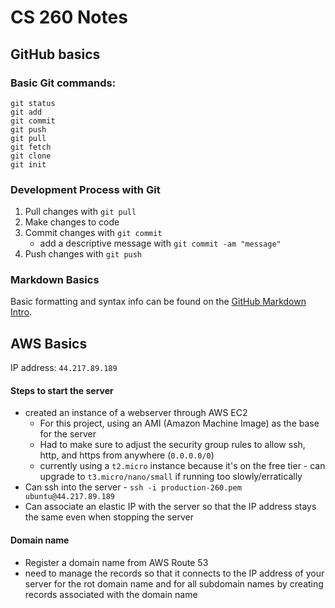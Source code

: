 # CS 260 Notes
## GitHub basics
### Basic Git commands:
```
git status
git add
git commit
git push
git pull
git fetch
git clone
git init
```

### Development Process with Git
1. Pull changes with `git pull`
1. Make changes to code
1. Commit changes with `git commit`
   - add a descriptive message with `git commit -am "message"`
1. Push changes with `git push`

### Markdown Basics
Basic formatting and syntax info can be found on the [GitHub Markdown Intro](https://docs.github.com/en/get-started/writing-on-github/getting-started-with-writing-and-formatting-on-github/basic-writing-and-formatting-syntax).

## AWS Basics
IP address: `44.217.89.189`

#### Steps to start the server
* created an instance of a webserver through AWS EC2
   * For this project, using an AMI (Amazon Machine Image) as the base for the server
   * Had to make sure to adjust the security group rules to allow ssh, http, and https from anywhere (`0.0.0.0/0`)
   * currently using a `t2.micro` instance because it's on the free tier - can upgrade to `t3.micro/nano/small` if running too slowly/erratically
* Can ssh into the server - `ssh -i production-260.pem ubuntu@44.217.89.189`
* Can associate an elastic IP with the server so that the IP address stays the same even when stopping the server

#### Domain name
* Register a domain name from AWS Route 53
* need to manage the records so that it connects to the IP address of your server for the rot domain name and for all subdomain names by creating records associated with the domain name
